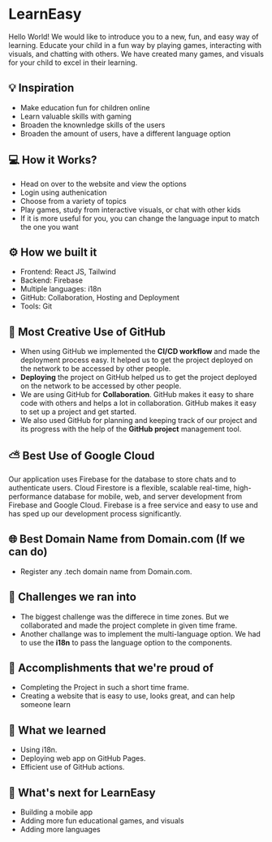 # LearnEasy

Hello World! We would like to introduce you to a new, fun, and easy way of learning. Educate your child in a fun way by playing games, interacting with visuals, and chatting with others. We have created many games, and visuals for your child to excel in their learning.

## 💡 Inspiration

- Make education fun for children online
- Learn valuable skills with gaming
- Broaden the knownledge skills of the users
- Broaden the amount of users, have a different language option

## 💻 How it Works?

- Head on over to the website and view the options
- Login using authenication
- Choose from a variety of topics
- Play games, study from interactive visuals, or chat with other kids
- If it is more useful for you, you can change the language input to match the one you want

## ⚙️ How we built it

- Frontend: React JS, Tailwind
- Backend: Firebase
- Multiple languages: i18n
- GitHub: Collaboration, Hosting and Deployment
- Tools: Git

## 🤝 Most Creative Use of GitHub

- When using GitHub we implemented the **CI/CD workflow** and made the deployment process easy. It helped us to get the project deployed on the network to be accessed by other people.
- **Deploying** the project on GitHub helped us to get the project deployed on the network to be accessed by other people.
- We are using GitHub for **Collaboration**. GitHub makes it easy to share code with others and helps a lot in collaboration. GitHub makes it easy to set up a project and get started.
- We also used GitHub for planning and keeping track of our project and its progress with the help of the **GitHub project** management tool.

## ⛅ Best Use of Google Cloud

Our application uses Firebase for the database to store chats and to authenticate users. Cloud Firestore is a flexible, scalable real-time, high-performance database for mobile, web, and server development from Firebase and Google Cloud. Firebase is a free service and easy to use and has sped up our development process significantly.

## 🌐 Best Domain Name from Domain.com (If we can do)

- Register any .tech domain name from Domain.com.

## 🧠 Challenges we ran into

- The biggest challenge was the differece in time zones. But we collaborated and made the project complete in given time frame.
- Another challange was to implement the multi-language option. We had to use the **i18n** to pass the language option to the components.

## 🏅 Accomplishments that we're proud of

- Completing the Project in such a short time frame.
- Creating a website that is easy to use, looks great, and can help someone learn

## 📖 What we learned

- Using i18n.
- Deploying web app on GitHub Pages.
- Efficient use of GitHub actions.

## 🚀 What's next for LearnEasy

- Building a mobile app
- Adding more fun educational games, and visuals
- Adding more languages
